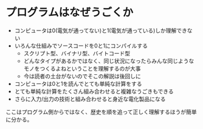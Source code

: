 # プログラムはなぜうごくか

 - コンピュータは0(電気が通ってない)と1(電気が通っている)しか理解できない
 - いろんな仕組みでソースコードを0と1にコンパイルする
   - スクリプト型、バイナリ型、バイトコード型
   - どんなタイプがあるかではなく、同じ状況になったらみんな同じようなモノをつくるよねということを理解するのが大事
   - 今は読者の土台がないのでそこの解説は後回しに
 - コンピュータは0と1を読んでとても単純な計算をする
 - とても単純な計算をたくさん組み合わせると複雑なうごきもできる
 - さらに入力/出力の技術と組み合わせると身近な電化製品になる
 
ここはプログラム側からではなく、歴史を順を追って正しく理解するほうが簡単に分かる。


